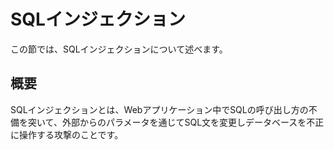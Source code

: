 # SQLインジェクション

この節では、SQLインジェクションについて述べます。

## 概要

SQLインジェクションとは、Webアプリケーション中でSQLの呼び出し方の不備を突いて、外部からのパラメータを通じてSQL文を変更しデータベースを不正に操作する攻撃のことです。

